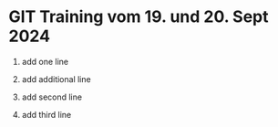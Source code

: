 # GIT Training vom 19. und 20. Sept 2024

1. add one line

1. add additional line

1. add second line

1. add third line
